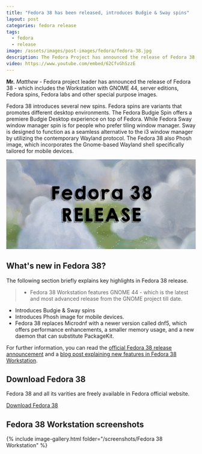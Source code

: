 ```yaml
---
title: "Fedora 38 has been released, introduces Budgie & Sway spins"
layout: post
categories: fedora release
tags:
  - fedora
  - release
image: /assets/images/post-images/fedora/fedora-38.jpg
description: The Fedora Project has announced the release of Fedora 38 - which includes the Workstation with GNOME 44, server editions, Fedora spins and other special editions.
video: https://www.youtube.com/embed/62CfvGhSzzE
---
```


**Mr.** *Matthew* - Fedora project leader has announced the release of Fedora 38 - which includes the Workstation with GNOME 44, server editions, Fedora spins, Fedora labs and other special purpose images.

Fedora 38 introduces several new spins. Fedora spins are variants that promotes different desktop environments. The Fedora Budgie Spin offers a premiere Budgie Desktop experience on top of Fedora. While Fedora Sway window manager spin is for people who prefer tiling window manager. Sway is designed to function as a seamless alternative to the i3 window manager by utilizing the contemporary Wayland protocol. The Fedora 38 also Phosh image, which incorporates the Gnome-based Wayland shell specifically tailored for mobile devices.

![Fedora 38 featured image](/assets/images/post-images/fedora/fedora-38.jpg)

## What's new in Fedora 38?

The following section briefly explains key highlights in Fedora 38 release.
> - Fedora 38 Workstation features GNOME 44 - which is the latest and most advanced release from the GNOME project till date.
- Introduces Budgie & Sway spins
- Introduces Phosh image for mobile devices.
- Fedora 38 replaces Microdnf with a newer version called dnf5, which offers performance enhancements, a smaller memory usage, and a new daemon that can substitute PackageKit.

For further information, you can read the [official Fedora 38 release announcement](https://fedoramagazine.org/announcing-fedora-38/) and a [blog post explaining new features in Fedora 38 Workstation](https://fedoramagazine.org/whats-new-fedora-38-workstation/).

## Download Fedora 38
Fedora 38 and all its varities are freely available in Fedora official website.

<a href="https://fedoraproject.org/#editions" class="download">Download Fedora 38</a>

## Fedora 38 Workstation screenshots
{% include image-gallery.html folder="/screenshots/Fedora 38 Workstation" %}